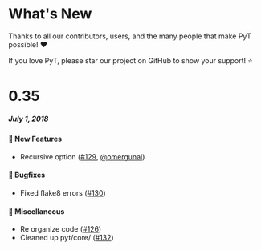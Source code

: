 # What's New

Thanks to all our contributors, users, and the many people that make PyT possible! :heart:

If you love PyT, please star our project on GitHub to show your support! :star:

<!--
# A.B.C
##### MMM DD, YYYY

#### :newspaper: News
#### :mega: Release Highlights
#### :boom: Breaking Changes
#### :tada: New Features
#### :sparkles: Usability
#### :mortar_board: Walkthrough / Help
#### :telescope: Precision
#### :bug: Bugfixes
#### :snake: Miscellaneous

[#xxxx]: https://github.com/python-security/pyt/pull/xxxx
[@xxxx]: https://github.com/xxxx
-->

# 0.35
##### July 1, 2018

#### :tada: New Features

* Recursive option ([#129], [@omergunal])

[@omergunal]: https://github.com/omergunal
[#129]: https://github.com/python-security/pyt/pull/129

#### :bug: Bugfixes
* Fixed flake8 errors ([#130])

#### :snake: Miscellaneous

* Re organize code ([#126])
* Cleaned up pyt/core/ ([#132])

[#126]: https://github.com/python-security/pyt/pull/129
[#115]: https://github.com/python-security/pyt/pull/115
[#130]: https://github.com/python-security/pyt/pull/130
[#132]: https://github.com/python-security/pyt/pull/132
